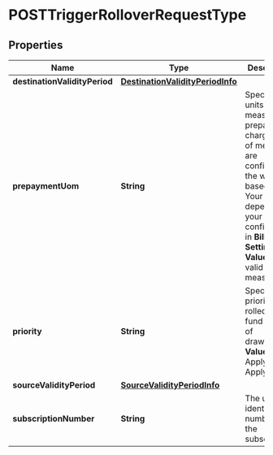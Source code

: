

# POSTTriggerRolloverRequestType


## Properties

| Name | Type | Description | Notes |
|------------ | ------------- | ------------- | -------------|
|**destinationValidityPeriod** | [**DestinationValidityPeriodInfo**](DestinationValidityPeriodInfo.md) |  |  |
|**prepaymentUom** | **String** | Specifies the units of measure for prepayment charge. Units of measure are configured in the web-based UI. Your values depend on your configuration in **Billing Settings**.  **Values**: a valid unit of measure  |  |
|**priority** | **String** | Specifies the priority of rolled over fund in case of drawdown.  **Values**: ApplyLast / ApplyFirst  |  |
|**sourceValidityPeriod** | [**SourceValidityPeriodInfo**](SourceValidityPeriodInfo.md) |  |  |
|**subscriptionNumber** | **String** | The unique identifier number of the subscription. |  |



